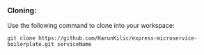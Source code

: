### Cloning: 
Use the following command to clone into your workspace:

```git clone https://github.com/HarunKilic/express-microservice-boilerplate.git serviceName``` 
